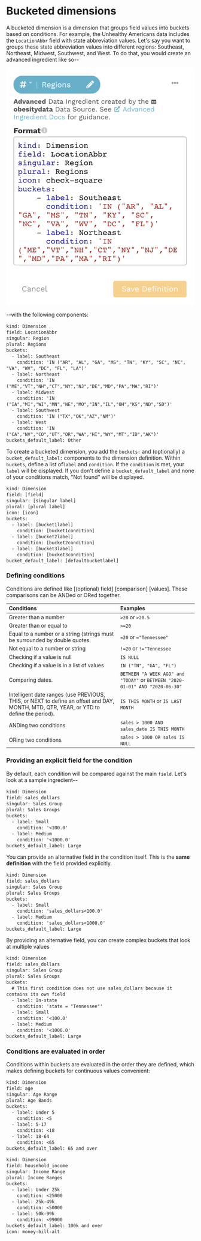 # Bucketed dimensions

A bucketed dimension is a dimension that groups field values into buckets based on conditions. For example, the Unhealthy Americans data includes the `LocationAbbr` field with state abbreviation values. Let's say you want to groups these state abbreviation values into different regions: Southeast, Northeast, Midwest, Southwest, and West. To do that, you would create an advanced ingredient like so--

![Advanced ingredient: bucketed dimension](../../../.gitbook/assets/image%20%2839%29.png)

--with the following components:

```text
kind: Dimension
field: LocationAbbr
singular: Region
plural: Regions
buckets:
  - label: Southeast
    condition: 'IN ("AR", "AL", "GA", "MS", "TN", "KY", "SC", "NC", "VA", "WV", "DC", "FL", "LA")'
  - label: Northeast
    condition: 'IN ("ME","VT","NH","CT","NY","NJ","DE","MD","PA","MA","RI")'
  - label: Midwest
    condition: 'IN ("IA","MI","WI","MN","NE","MO","IN","IL","OH","KS","ND","SD")'
  - label: Southwest
    condition: 'IN ("TX","OK","AZ","NM")'
  - label: West
    condition: 'IN ("CA","NV","CO","UT","OR","WA","HI","WY","MT","ID","AK")'
buckets_default_label: Other
```

To create a bucketed dimension, you add the `buckets:` and \(optionally\) a `bucket_default_label:` components to the dimension definition. Within `buckets`, define a list of`label` and `condition`. If the `condition` is met, your `label` will be displayed. If you don't define a `bucket_default_label` and none of your conditions match, "Not found" will be displayed.

```text
kind: Dimension
field: [field]
singular: [singular label]
plural: [plural label]
icon: [icon]
buckets:
  - label: [bucket1label]
    condition: [bucket1condition]
  - label: [bucket2label]
    condition: [bucket2condition]
  - label: [bucket3label]
    condition: [bucket3condition]
bucket_default_label: [defaultbucketlabel]
```

### Defining conditions

Conditions are defined like \[\(optional\) field\] \[comparison\] \[values\]. These comparisons can be ANDed or ORed together. 

| Conditions | Examples |
| :--- | :--- |
| Greater than a number | `>20` or `>20.5` |
| Greater than or equal to | `>=20` |
| Equal to a number or a string \(strings must be surrounded by double quotes. | `=20` or `="Tennessee"` |
| Not equal to a number or string | `!=20` or `!="Tennessee` |
| Checking if a value is null | `IS NULL` |
| Checking if a value is in a list of values | `IN ("TN", "GA", "FL")` |
| Comparing dates.  | `BETWEEN "A WEEK AGO" and "TODAY"` or `BETWEEN "2020-01-01" AND "2020-06-30"` |
| Intelligent date ranges \(use PREVIOUS, THIS, or NEXT to define an offset and DAY, MONTH, MTD, QTR, YEAR, or YTD to define the period\). | `IS THIS MONTH` or `IS LAST MONTH` |
| ANDing two conditions |  `sales > 1000 AND sales_date IS THIS MONTH` |
| ORing two conditions | `sales > 1000 OR sales IS NULL` |

### Providing an explicit field for the condition

By default, each condition will be compared against the main `field`. Let's look at a sample ingredient--

```text
kind: Dimension
field: sales_dollars
singular: Sales Group
plural: Sales Groups
buckets:
  - label: Small
    condition: '<100.0'
  - label: Medium
    condition: '<1000.0'
buckets_default_label: Large
```

You can provide an alternative field in the condition itself. This is the **same definition** with the field provided explicitly.

```text
kind: Dimension
field: sales_dollars
singular: Sales Group
plural: Sales Groups
buckets:
  - label: Small
    condition: 'sales_dollars<100.0'
  - label: Medium
    condition: 'sales_dollars<1000.0'
buckets_default_label: Large
```

By providing an alternative field, you can create complex buckets that look at multiple values

```text
kind: Dimension
field: sales_dollars
singular: Sales Group
plural: Sales Groups
buckets:
  # This first condition does not use sales_dollars because it contains its own field
  - label: In-state
    condition: 'state = "Tennessee"'
  - label: Small
    condition: '<100.0'
  - label: Medium
    condition: '<1000.0'
buckets_default_label: Large
```

### Conditions are evaluated in order

Conditions within buckets are evaluated in the order they are defined, which makes defining buckets for continuous values convenient:

```text
kind: Dimension
field: age
singular: Age Range
plural: Age Bands
buckets:
  - label: Under 5
    condition: <5
  - label: 5-17
    condition: <18
  - label: 18-64
    condition: <65
buckets_default_label: 65 and over
```

```text
kind: Dimension
field: household_income
singular: Income Range
plural: Income Ranges
buckets:
  - label: Under 25k
    condition: <25000
  - label: 25k-49k
    condition: <50000
  - label: 50k-99k
    condition: <99000
buckets_default_label: 100k and over
icon: money-bill-alt
```

